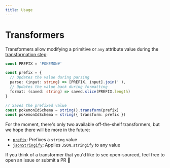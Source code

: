 ```yaml
---
title: Usage
---
```


# Transformers

Transformers allow modifying a primitive or `any` attribute value during the [transformation step](../17-actions/1-parse.md):

```ts
const PREFIX = 'POKEMON#'

const prefix = {
  // Updates the value during parsing
  parse: (input: string) => [PREFIX, input].join(''),
  // Updates the value back during formatting
  format: (saved: string) => saved.slice(PREFIX.length)
}

// Saves the prefixed value
const pokemonIdSchema = string().transform(prefix)
const pokemonIdSchema = string({ transform: prefix })
```

For the moment, there's only two available off-the-shelf transformers, but we hope there will be more in the future:

- [`prefix`](./2-prefix.md): Prefixes a `string` value
- [`jsonStringify`](./3-json-stringify.md): Applies `JSON.stringify` to any value

If you think of a transformer that you'd like to see open-sourced, feel free to open an issue or submit a PR 🤗
